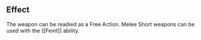 ## Effect
The weapon can be readied as a Free Action. Melee Short weapons can be used with the [[Feint]] ability.
